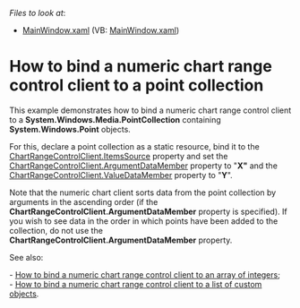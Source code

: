 <!-- default file list -->
*Files to look at*:

* [MainWindow.xaml](./CS/BindNumericChartClientToPointCollection/MainWindow.xaml) (VB: [MainWindow.xaml](./VB/BindNumericChartClientToPointCollection/MainWindow.xaml))
<!-- default file list end -->
# How to bind a numeric chart range control client to a point collection


<p>This example demonstrates how to bind a numeric chart range control client to a <strong>System.Windows.Media.PointCollection</strong> containing <strong>System.Windows.Point</strong> objects.</p><p>For this, declare a point collection as a static resource, bind it to the <a href="https://help.devexpress.com/#WPF/DevExpressXpfChartsRangeControlClientChartRangeControlClient_ItemsSourcetopic"><u>ChartRangeControlClient.ItemsSource</u></a> property and set the <a href="https://help.devexpress.com/#WPF/DevExpressXpfChartsRangeControlClientChartRangeControlClient_ArgumentDataMembertopic"><u>ChartRangeControlClient.ArgumentDataMember</u></a> property to "<strong>X"</strong> and the <a href="https://help.devexpress.com/#WPF/DevExpressXpfChartsRangeControlClientChartRangeControlClient_ValueDataMembertopic"><u>ChartRangeControlClient.ValueDataMember</u></a> property to "<strong>Y</strong>".</p><p>Note that the numeric chart client sorts data from the point collection by arguments in the ascending order (if the <strong>ChartRangeControlClient.ArgumentDataMember</strong> property is specified). If you wish to see data in the order in which points have been added to the collection, do not use the <strong>ChartRangeControlClient.ArgumentDataMember</strong> property. </p><p>See also:</p><p>- <a href="https://www.devexpress.com/Support/Center/CodeCentral/ViewExample.aspx?exampleId=E5110"><u>How to bind a numeric chart range control client to an array of integers</u></a>;<br />
- <a href="https://www.devexpress.com/Support/Center/CodeCentral/ViewExample.aspx?exampleId=E5193"><u>How to bind a numeric chart range control client to a list of custom objects</u></a>.</p>

<br/>


